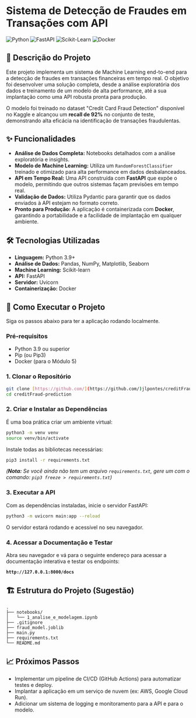# Sistema de Detecção de Fraudes em Transações com API

![Python](https://img.shields.io/badge/Python-3.9+-blue?style=for-the-badge&logo=python)
![FastAPI](https://img.shields.io/badge/FastAPI-0.95-green?style=for-the-badge&logo=fastapi)
![Scikit-Learn](https://img.shields.io/badge/scikit--learn-1.1.2-orange?style=for-the-badge&logo=scikit-learn)
![Docker](https://img.shields.io/badge/Docker-20.10-blue?style=for-the-badge&logo=docker)

## 📖 Descrição do Projeto

Este projeto implementa um sistema de Machine Learning end-to-end para a detecção de fraudes em transações financeiras em tempo real. O objetivo foi desenvolver uma solução completa, desde a análise exploratória dos dados e treinamento de um modelo de alta performance, até a sua implantação como uma API robusta pronta para produção.

O modelo foi treinado no dataset "Credit Card Fraud Detection" disponível no Kaggle e alcançou um **recall de 92%** no conjunto de teste, demonstrando alta eficácia na identificação de transações fraudulentas.

## ✨ Funcionalidades

- **Análise de Dados Completa:** Notebooks detalhados com a análise exploratória e insights.
- **Modelo de Machine Learning:** Utiliza um `RandomForestClassifier` treinado e otimizado para alta performance em dados desbalanceados.
- **API em Tempo Real:** Uma API construída com **FastAPI** que expõe o modelo, permitindo que outros sistemas façam previsões em tempo real.
- **Validação de Dados:** Utiliza Pydantic para garantir que os dados enviados à API estejam no formato correto.
- **Pronto para Produção:** A aplicação é containerizada com **Docker**, garantindo a portabilidade e a facilidade de implantação em qualquer ambiente.

## 🛠️ Tecnologias Utilizadas

- **Linguagem:** Python 3.9+
- **Análise de Dados:** Pandas, NumPy, Matplotlib, Seaborn
- **Machine Learning:** Scikit-learn
- **API:** FastAPI
- **Servidor:** Uvicorn
- **Containerização:** Docker

## 🚀 Como Executar o Projeto

Siga os passos abaixo para ter a aplicação rodando localmente.

### Pré-requisitos

- Python 3.9 ou superior
- Pip (ou Pip3)
- Docker (para o Módulo 5)

### 1. Clonar o Repositório

```bash
git clone [https://github.com/](https://github.com/)jlpontes/creditFraud-prediction.git
cd creditFraud-prediction
```

### 2. Criar e Instalar as Dependências

É uma boa prática criar um ambiente virtual:

```bash
python3 -m venv venv
source venv/bin/activate
```

Instale todas as bibliotecas necessárias:

```bash
pip3 install -r requirements.txt
```
*(**Nota:** Se você ainda não tem um arquivo `requirements.txt`, gere um com o comando: `pip3 freeze > requirements.txt`)*

### 3. Executar a API

Com as dependências instaladas, inicie o servidor FastAPI:

```bash
python3 -m uvicorn main:app --reload
```

O servidor estará rodando e acessível no seu navegador.

### 4. Acessar a Documentação e Testar

Abra seu navegador e vá para o seguinte endereço para acessar a documentação interativa e testar os endpoints:

**`http://127.0.0.1:8000/docs`**

## 🏗️ Estrutura do Projeto (Sugestão)

```
.
├── notebooks/
│   └── 1_analise_e_modelagem.ipynb
├── .gitignore
├── fraud_model.joblib
├── main.py
├── requirements.txt
└── README.md
```

## 📈 Próximos Passos

- Implementar um pipeline de CI/CD (GitHub Actions) para automatizar testes e deploy.
- Implantar a aplicação em um serviço de nuvem (ex: AWS, Google Cloud Run).
- Adicionar um sistema de logging e monitoramento para a API e para o modelo.
